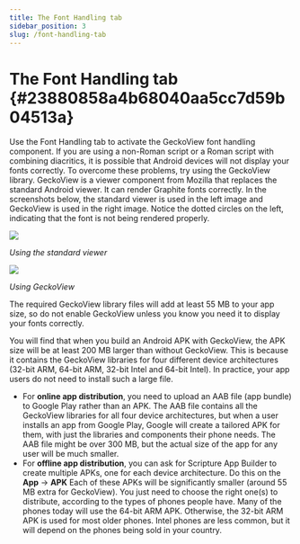 ```yaml
---
title: The Font Handling tab
sidebar_position: 3
slug: /font-handling-tab
---
```


# The Font Handling tab {#23880858a4b68040aa5cc7d59b04513a}

Use the Font Handling tab to activate the GeckoView font handling component. If you are using a non-Roman script or a Roman script with combining diacritics, it is possible that Android devices will not display your fonts correctly. To overcome these problems, try using the GeckoView library.
GeckoView is a viewer component from Mozilla that replaces the standard Android viewer. It can render Graphite fonts correctly.
In the screenshots below, the standard viewer is used in the left image and GeckoView is used in the right image. Notice the dotted circles on the left, indicating that the font is not being rendered properly.

![](/notion_imgs/font-handling-tab.23880858-a4b6-80fa-a6d0-dfde0d5cd416.png)

_Using the standard viewer_

![](/notion_imgs/font-handling-tab.23880858-a4b6-8030-9b0f-d63782e768d5.png)

_Using GeckoView_

The required GeckoView library files will add at least 55 MB to your app size, so do not enable GeckoView unless you know you need it to display your fonts correctly.

You will find that when you build an Android APK with GeckoView, the APK size will be at least 200 MB larger than without GeckoView. This is because it contains the GeckoView libraries for four different device architectures (32-bit ARM, 64-bit ARM, 32-bit Intel and 64-bit Intel). In practice, your app users do not need to install such a large file.

- For **online app distribution**, you need to upload an AAB file (app bundle) to Google Play rather than an APK. The AAB file contains all the GeckoView libraries for all four device architectures, but when a user installs an app from Google Play, Google will create a tailored APK for them, with just the libraries and components their phone needs. The AAB file might be over 300 MB, but the actual size of the app for any user will be much smaller.
- For **offline app distribution**, you can ask for Scripture App Builder to create multiple APKs, one for each device architecture. Do this on the **App** → **APK** Each of these APKs will be significantly smaller (around 55 MB extra for GeckoView). You just need to choose the right one(s) to distribute, according to the types of phones people have. Many of the phones today will use the 64-bit ARM APK. Otherwise, the 32-bit ARM APK is used for most older phones. Intel phones are less common, but it will depend on the phones being sold in your country.
